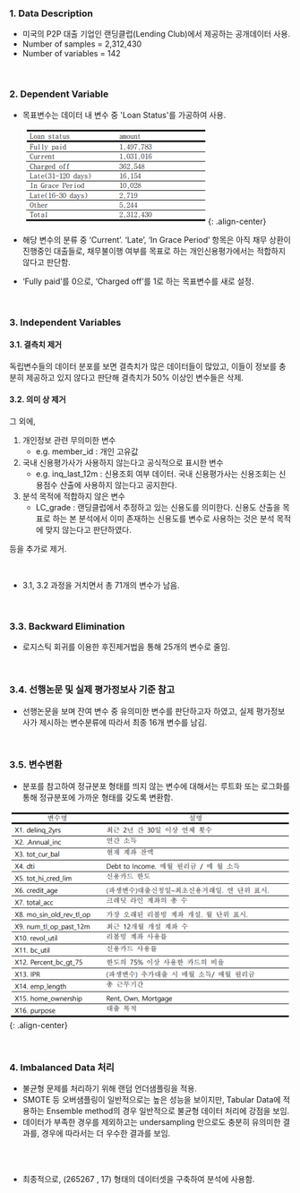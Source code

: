 ### 1. Data Description

- 미국의 P2P 대출 기업인 랜딩클럽(Lending Club)에서 제공하는 공개데이터 사용.
- Number of samples = 2,312,430
- Number of variables = 142

<br>

### 2. Dependent Variable

- 목표변수는 데이터 내 변수 중 'Loan Status'를 가공하여 사용.

  ![image-20220823010938119](https://raw.githubusercontent.com/whatsdata/assets/main/img/2022-08/image-20220823010938119.png){: .align-center}

- 해당 변수의 분류 중 ‘Current’. ‘Late’, ‘In Grace Period’ 항목은 아직 채무 상환이 진행중인 대출들로, 채무불이행 여부를 목표로 하는 개인신용평가에서는 적합하지 않다고 판단함.
- ‘Fully paid’를 0으로, ‘Charged off’를 1로 하는 목표변수를 새로 설정.



<br>

### 3. Independent Variables

#### 3.1. 결측치 제거

독립변수들의 데이터 분포를 보면 결측치가 많은 데이터들이 많았고, 이들이 정보를 충분히 제공하고 있지 않다고 판단해 결측치가 50% 이상인 변수들은 삭제.
<br>

####	3.2. 의미 상 제거

그 외에, 

1. 개인정보 관련 무의미한 변수
   - e.g. member_id : 개인 고유값
2. 국내 신용평가사가 사용하지 않는다고 공식적으로 표시한 변수
   - e.g. inq_last_12m : 신용조회 여부 데이터. 국내 신용평가사는 신용조회는 신용점수 산출에 사용하지 않는다고 공지한다.
3. 분석 목적에 적합하지 않은 변수 
   - LC_grade : 랜딩클럽에서 추정하고 있는 신용도를 의미한다. 신용도 산출을 목표로 하는 본 분석에서 이미 존재하는 신용도를 변수로 사용하는 것은 분석 목적에 맞지 않는다고 판단하였다. 

등을 추가로 제거. 

<br>

- 3.1, 3.2 과정을 거치면서 총 71개의 변수가 남음. 

<br>

### 3.3. Backward Elimination

- 로지스틱 회귀를 이용한 후진제거법을 통해 25개의 변수로 줄임.

<br>

### 3.4. 선행논문 및 실제 평가정보사 기준 참고

- 선행논문을 보며 잔여 변수 중 유의미한 변수를 판단하고자 하였고, 실제 평가정보사가 제시하는 변수분류에 따라서 최종 16개 변수를 남김.

<br>

### 3.5. 변수변환

- 분포를 참고하여 정규분포 형태를 띄지 않는 변수에 대해서는 루트화 또는 로그화를 통해 정규분포에 가까운 형태를 갖도록 변환함.



![image-20220823011748425](https://raw.githubusercontent.com/whatsdata/assets/main/img/2022-08/image-20220823011748425.png){: .align-center}



<br>

### 4. Imbalanced Data 처리

- 불균형 문제를 처리하기 위해 랜덤 언더샘플링을 적용. 
- SMOTE 등 오버샘플링이 일반적으로는 높은 성능을 보이지만, Tabular Data에 적용하는 Ensemble method의 경우 일반적으로 불균형 데이터 처리에 강점을 보임.
- 데이터가 부족한 경우를 제외하고는 undersampling 만으로도 충분히 유의미한 결과를, 경우에 따라서는 더 우수한 결과를 보임.

<br>



<br>

- 최종적으로, (265267 , 17) 형태의 데이터셋을 구축하여 분석에 사용함. 